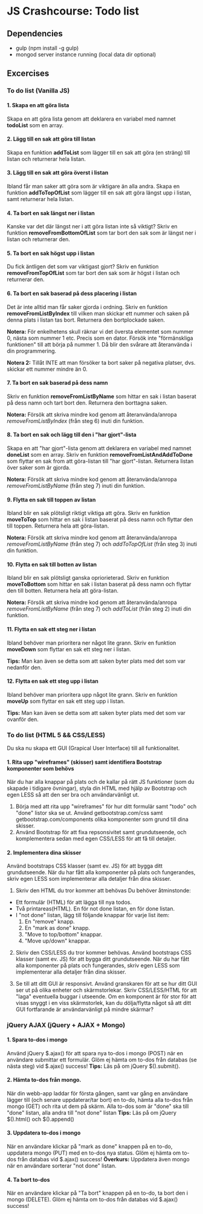 # JS Crashcourse: Todo list

## Dependencies
* gulp (npm install -g gulp)
* mongod server instance running (local data dir optional)

## Excercises

### To do list (Vanilla JS)

#### 1. Skapa en att göra lista
Skapa en att göra lista genom att deklarera en variabel med namnet **todoList** som en array.


#### 2. Lägg till en sak att göra till listan
Skapa en funktion **addToList** som lägger till en sak att göra (en sträng) till listan och returnerar hela listan.


#### 3. Lägg till en sak att göra överst i listan
Ibland får man saker att göra som är viktigare än alla andra. Skapa en funktion **addToTopOfList** som lägger till en sak att göra längst upp i listan, samt returnerar hela listan.


#### 4. Ta bort en sak längst ner i listan
Kanske var det där längst ner i att göra listan inte så viktigt? Skriv en funktion **removeFromBottomOfList** som tar bort den sak som är längst ner i listan och returnerar den.


#### 5. Ta bort en sak högst upp i listan
Du fick äntligen det som var viktigast gjort? Skriv en funktion **removeFromTopOfList** som tar bort den sak som är högst i listan och returnerar den.


#### 6. Ta bort en sak baserad på dess placering i listan
Det är inte alltid man får saker gjorda i ordning. Skriv en funktion **removeFromListByIndex** till vilken man skickar ett nummer och saken på denna plats i listan tas bort. Returnera den bortplockade saken.

**Notera:** För enkelhetens skull räknar vi det översta elementet som nummer 0, nästa som nummer 1 etc. Precis som en dator. Försök inte "förmänskliga funktionen" till att börja på nummer 1. Då blir den svårare att återanvända i din programmering.

**Notera 2:** Tillåt INTE att man försöker ta bort saker på negativa platser, dvs. skickar ett nummer mindre än 0.


#### 7. Ta bort en sak baserad på dess namn
Skriv en funktion **removeFromListByName** som hittar en sak i listan baserat på dess namn och tart bort den. Returnera den borttagna saken.

**Notera:** Försök att skriva mindre kod genom att återanvända/anropa *removeFromListByIndex* (från steg 6) inuti din funktion.


#### 8. Ta bort en sak och lägg till den i "har gjort"-lista
Skapa en att "har gjort"-lista genom att deklarera en variabel med namnet **doneList** som en array.
Skriv en funktion **removeFromListAndAddToDone** som flyttar en sak from att göra-listan till "har gjort"-listan. Returnera listan över saker som är gjorda.

**Notera:** Försök att skriva mindre kod genom att återanvända/anropa *removeFromListByName* (från steg 7) inuti din funktion.


#### 9. Flytta en sak till toppen av listan
Ibland blir en sak plötsligt riktigt viktiga att göra. Skriv en funktion **moveToTop** som hittar en sak i listan baserat på dess namn och flyttar den till toppen. Returnera hela att göra-listan.

**Notera:** Försök att skriva mindre kod genom att återanvända/anropa *removeFromListByName* (från steg 7) och *addToTopOfList* (från steg 3) inuti din funktion.


#### 10. Flytta en sak till botten av listan
Ibland blir en sak plötsligt ganska opriorieterad. Skriv en funktion **moveToBottom** som hittar en sak i listan baserat på dess namn och flyttar den till botten. Returnera hela att göra-listan.

**Notera:** Försök att skriva mindre kod genom att återanvända/anropa *removeFromListByName* (från steg 7) och *addToList* (från steg 2) inuti din funktion.


#### 11. Flytta en sak ett steg ner i listan
Ibland behöver man prioritera ner något lite grann. Skriv en funktion **moveDown** som flyttar en sak ett steg ner i listan.

**Tips:** Man kan även se detta som att saken byter plats med det som var nedanför den.


#### 12. Flytta en sak ett steg upp i listan
Ibland behöver man prioritera upp något lite grann. Skriv en funktion **moveUp** som flyttar en sak ett steg upp i listan.

**Tips:** Man kan även se detta som att saken byter plats med det som var ovanför den.

### To do list (HTML 5 && CSS/LESS)
Du ska nu skapa ett GUI (Grapical User Interface) till all funktionalitet.


#### 1. Rita upp "wireframes" (skisser) samt identifiera Bootstrap komponenter som behövs
När du har alla knappar på plats och de kallar på rätt JS funktioner (som du skapade i tidigare övningar), styla din HTML med hjälp av Bootstrap och egen LESS så att den ser bra och användarvänligt ut.
  1. Börja med att rita upp "wireframes" för hur ditt formulär samt "todo" och "done" listor ska se ut. Använd getbootstrap.com/css samt getbootstrap.com/components olika komponenter som grund till dina skisser.
  2. Använd Bootstrap för att fixa repsonsivitet samt grundutseende, och komplementera sedan med egen CSS/LESS för att få till detaljer.


#### 2. Implementera dina skisser
Använd bootstraps CSS klasser (samt ev. JS) för att bygga ditt grundutseende. När du har fått alla komponenter på plats och fungerandes, skriv egen LESS som implementerar alla detaljer från dina skisser.

1. Skriv den HTML du tror kommer att behövas
Du behöver åtminstonde:
* Ett formulär (HTML) för att lägga till nya todos.
* Två printareas(HTML). En för not done listan, en för done listan.
* I "not done" listan, lägg till följande knappar för varje list item:
  1. En "remove" knapp.
  2. En "mark as done" knapp.
  3. "Move to top/bottom" knappar.
  4. "Move up/down" knappar.
  
2. Skriv den CSS/LESS du tror kommer behövas.
Använd bootstraps CSS klasser (samt ev. JS) för att bygga ditt grundutseende. När du har fått alla komponenter på plats och fungerandes, skriv egen LESS som implementerar alla detaljer från dina skisser.

3. Se till att ditt GUI är responsivt.
Använd granskaren för att se hur ditt GUI ser ut på olika enheter och skärmstorlekar. Skriv CSS/LESS/HTML för att "laga" eventuella buggar i utseende. Om en komponent är för stor för att visas snyggt i en viss skärmstorlek, kan du dölja/flytta något så att ditt GUI fortfarande är användarvänligt på mindre skärmar?


### jQuery AJAX (jQuery + AJAX + Mongo)

#### 1. Spara to-dos i mongo
Använd jQuery $.ajax() för att spara nya to-dos i mongo (POST) när en användare submittar ett formulär. Glöm ej hämta om to-dos från databas (se nästa steg) vid $.ajax() success!
**Tips:** Läs på om jQuery $().submit().

#### 2. Hämta to-dos från mongo.
När din webb-app laddar för första gången, samt var gång en användare lägger till (och senare uppdaterar/tar bort) en to-do, hämta alla to-dos från mongo (GET) och rita ut dem på skärm. Alla to-dos som är "done" ska till "done" listan, alla andra till "not done" listan
**Tips:** Läs på om jQuery $().html() och $().append()

#### 3. Uppdatera to-dos i mongo
När en användare klickar på "mark as done" knappen på en to-do, uppdatera mongo (PUT) med en to-dos nya status. Glöm ej hämta om to-dos från databas vid $.ajax() success!
**Överkurs:** Uppdatera även mongo när en användare sorterar "not done" listan.

#### 4. Ta bort to-dos
När en användare klickar på "Ta bort" knappen på en to-do, ta bort den i mongo (DELETE). Glöm ej hämta om to-dos från databas vid $.ajax() success!